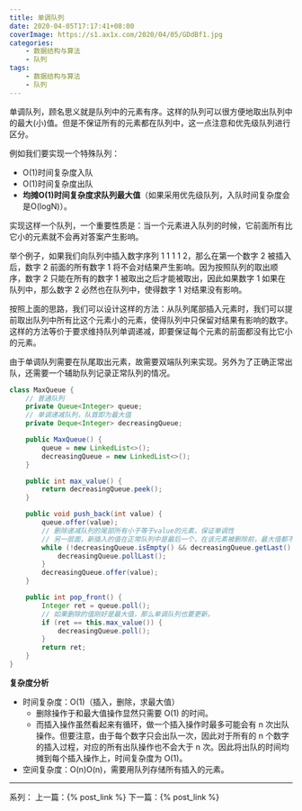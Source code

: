 ```yaml
---
title: 单调队列
date: 2020-04-05T17:17:41+08:00
coverImage: https://s1.ax1x.com/2020/04/05/GDdBf1.jpg
categories: 
    - 数据结构与算法
    - 队列
tags: 
    - 数据结构与算法
    - 队列
---
```

单调队列，顾名思义就是队列中的元素有序。这样的队列可以很方便地取出队列中的最大(小)值。但是不保证所有的元素都在队列中，这一点注意和优先级队列进行区分。
<!-- more -->
例如我们要实现一个特殊队列：
- O(1)时间复杂度入队
- O(1)时间复杂度出队
- **均摊O(1)时间复杂度求队列最大值**（如果采用优先级队列，入队时间复杂度会是O(logN)）。

实现这样一个队列，一个重要性质是：当一个元素进入队列的时候，它前面所有比它小的元素就不会再对答案产生影响。

举个例子，如果我们向队列中插入数字序列 1 1 1 1 2，那么在第一个数字 2 被插入后，数字 2 前面的所有数字 1 将不会对结果产生影响。因为按照队列的取出顺序，数字 2 只能在所有的数字 1 被取出之后才能被取出，因此如果数字 1 如果在队列中，那么数字 2 必然也在队列中，使得数字 1 对结果没有影响。

按照上面的思路，我们可以设计这样的方法：从队列尾部插入元素时，我们可以提前取出队列中所有比这个元素小的元素，使得队列中只保留对结果有影响的数字。这样的方法等价于要求维持队列单调递减，即要保证每个元素的前面都没有比它小的元素。

由于单调队列需要在队尾取出元素，故需要双端队列来实现。另外为了正确正常出队，还需要一个辅助队列记录正常队列的情况。

``` Java
class MaxQueue {
    // 普通队列
    private Queue<Integer> queue;
    // 单调递减队列，队首即为最大值
    private Deque<Integer> decreasingQueue;

    public MaxQueue() {
        queue = new LinkedList<>();
        decreasingQueue = new LinkedList<>();
    }

    public int max_value() {
        return decreasingQueue.peek();
    }

    public void push_back(int value) {
        queue.offer(value);
        // 删除递减队列的尾部所有小于等于value的元素，保证单调性
        // 另一层面，新插入的值在正常队列中是最后一个，在该元素被删除前，最大值都不会是队列中比该元素小的元素。
        while (!decreasingQueue.isEmpty() && decreasingQueue.getLast() <= value) {
            decreasingQueue.pollLast();
        }
        decreasingQueue.offer(value);
    }

    public int pop_front() {
        Integer ret = queue.poll();
        // 如果删除的值刚好是最大值，那么单调队列也要更新。
        if (ret == this.max_value()) {
            decreasingQueue.poll();
        }
        return ret;
    }
}
```

**复杂度分析**

- 时间复杂度：O(1)（插入，删除，求最大值）
    - 删除操作于和最大值操作显然只需要 O(1) 的时间。
    - 而插入操作虽然看起来有循环，做一个插入操作时最多可能会有 n 次出队操作。但要注意，由于每个数字只会出队一次，因此对于所有的 n 个数字的插入过程，对应的所有出队操作也不会大于 n 次。因此将出队的时间均摊到每个插入操作上，时间复杂度为 O(1)。
- 空间复杂度：O(n)O(n)，需要用队列存储所有插入的元素。


---

系列：
上一篇：{% post_link  %}
下一篇：{% post_link  %}

